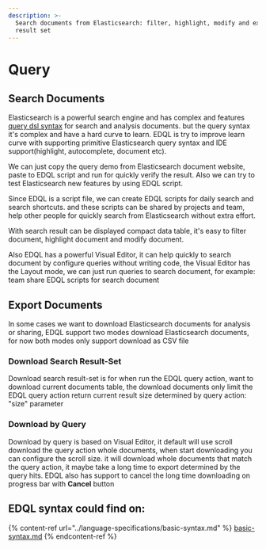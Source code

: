 ```yaml
---
description: >-
  Search documents from Elasticsearch: filter, highlight, modify and export
  result set
---
```


# Query

## Search Documents

Elasticsearch is a powerful search engine and has complex and features [query dsl syntax](https://www.elastic.co/guide/en/elasticsearch/reference/current/query-dsl.html) for search and analysis documents. but the query syntax it's complex and have a hard curve to learn. EDQL is try to improve learn curve with supporting primitive Elasticsearch query syntax and IDE support(highlight, autocomplete, document etc).

We can just copy the query demo from Elasticsearch document website, paste to EDQL script and run for quickly verify the result.  Also we can try to test Elasticsearch new features by using EDQL script.

Since EDQL is a script file, we can create EDQL scripts for daily search and search shortcuts. and these scripts can be shared by projects and team, help other people for quickly search from Elasticsearch without extra effort.

With search result can be displayed compact data table, it's easy to filter document, highlight document and  modify document.

Also EDQL has a powerful Visual Editor, it can help quickly to search document by configure queries without writing code, the Visual Editor has the Layout mode, we can just run queries to search document, for example: team share EDQL scripts for search document

## Export Documents

In some cases we want to download Elasticsearch documents for analysis or sharing, EDQL support two modes download Elasticsearch documents, for now both modes only support download as CSV file

### Download Search Result-Set

Download search result-set is for when run the EDQL query action, want to download current documents table, the download documents only limit the EDQL query action return current result size determined by query action: "size" parameter

### Download by Query

Download by query is based on Visual Editor, it default will use scroll download the query action whole documents, when start downloading you can configure the scroll size. it will download whole documents that match the query action, it maybe take a long time to export determined by the query hits. EDQL also has support to cancel the long time downloading on progress bar with **Cancel** button



## EDQL syntax could find on:

{% content-ref url="../language-specifications/basic-syntax.md" %}
[basic-syntax.md](../language-specifications/basic-syntax.md)
{% endcontent-ref %}
